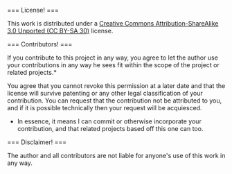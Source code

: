=== License! ===

This work is distributed under a [Creative Commons Attribution-ShareAlike 3.0 Unported (CC BY-SA 30)](http://creativecommons.org/licenses/by-sa/3.0/) license.

=== Contributors! ===

If you contribute to this project in any way, you agree to let the author use your contributions in any way he sees fit within the scope of the project or related projects.*

You agree that you cannot revoke this permission at a later date and that the license will survive patenting or any other legal classification of your contribution. You can request that the contribution not be attributed to you, and if it is possible technically then your request will be acquiesced.

* In essence, it means I can commit or otherwise incorporate your contribution, and that related projects based off this one can too.

=== Disclaimer! ===

The author and all contributors are not liable for anyone's use of this work in any way.
